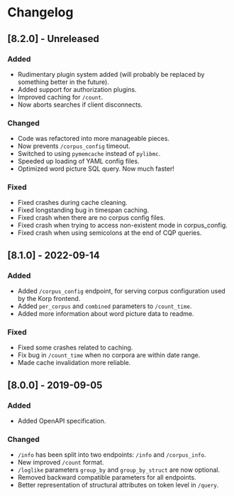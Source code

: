 # Changelog

## [8.2.0] - Unreleased

### Added

- Rudimentary plugin system added (will probably be replaced by something better in the future).
- Added support for authorization plugins.
- Improved caching for `/count`.
- Now aborts searches if client disconnects.

### Changed

- Code was refactored into more manageable pieces.
- Now prevents `/corpus_config` timeout.
- Switched to using `pymemcache` instead of `pylibmc`.
- Speeded up loading of YAML config files.
- Optimized word picture SQL query. Now much faster!

### Fixed

- Fixed crashes during cache cleaning.
- Fixed longstanding bug in timespan caching.
- Fixed crash when there are no corpus config files.
- Fixed crash when trying to access non-existent mode in corpus_config.
- Fixed crash when using semicolons at the end of CQP queries.

## [8.1.0] - 2022-09-14

### Added

- Added `/corpus_config` endpoint, for serving corpus configuration used by the Korp frontend.
- Added `per_corpus` and `combined` parameters to `/count_time`.
- Added more information about word picture data to readme.

### Fixed

- Fixed some crashes related to caching.
- Fix bug in `/count_time` when no corpora are within date range.
- Made cache invalidation more reliable.

## [8.0.0] - 2019-09-05

### Added

- Added OpenAPI specification.

### Changed

- `/info` has been split into two endpoints: `/info` and `/corpus_info`.
- New improved `/count` format.
- `/loglike` parameters `group_by` and `group_by_struct` are now optional.
- Removed backward compatible parameters for all endpoints.
- Better representation of structural attributes on token level in `/query`.
